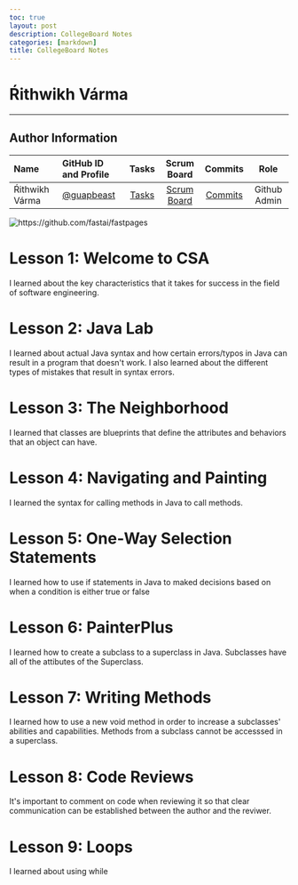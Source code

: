 ```yaml
---
toc: true
layout: post
description: CollegeBoard Notes
categories: [markdown]
title: CollegeBoard Notes
---
```


# Ŕithwikh Várma

---
## Author Information

| Name | GitHub ID and Profile | Tasks | Scrum Board | Commits | Role | 
|:-----|:----------------------|:-----:|:-----------:|:-------:|:-------:|
| Ŕithwikh Várma| [@guapbeast](https://github.com/guapbeast) | [Tasks](https://github.com/jacksongolding/Nut-Team/issues/assigned/guapbeast) |[Scrum Board](https://github.com/jacksongolding/Nut-Team/projects/1) | [Commits](https://github.com/jacksongolding/Nut-Team/commits?author=guapbeast) | Github Admin



![]({{site.baseurl}}/images/collegeboard.png "https://github.com/fastai/fastpages")


# Lesson 1: Welcome to CSA

I learned about the key characteristics that it takes for success in the field of software engineering.

# Lesson 2: Java Lab

I learned about actual Java syntax and how certain errors/typos in Java can result in a program that doesn't work. I also learned about the different types of mistakes that result in syntax errors. 

# Lesson 3: The Neighborhood

I learned that classes are blueprints that define the attributes and behaviors that an object can have.

# Lesson 4: Navigating and Painting

I learned the syntax for calling methods in Java to call methods.

# Lesson 5: One-Way Selection Statements

I learned how to use if statements in Java to maked decisions based on when a condition is either true or false

# Lesson 6: PainterPlus

I learned how to create a subclass to a superclass in Java. Subclasses have all of the attibutes of the Superclass.

# Lesson 7: Writing Methods

I learned how to use a new void method in order to increase a subclasses' abilities and capabilities. Methods from a subclass cannot be accesssed in a superclass.

# Lesson 8: Code Reviews

It's important to comment on code when reviewing it so that clear communication can be established between the author and the reviwer.

# Lesson 9: Loops

I learned about using while 